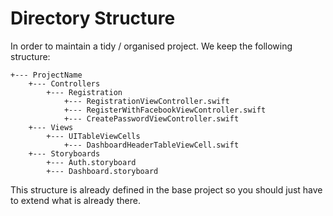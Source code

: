 # Directory Structure

In order to maintain a tidy / organised project. We keep the following structure:

```
+--- ProjectName
    +--- Controllers
        +--- Registration
            +--- RegistrationViewController.swift
            +--- RegisterWithFacebookViewController.swift
            +--- CreatePasswordViewController.swift
    +--- Views
        +--- UITableViewCells
            +--- DashboardHeaderTableViewCell.swift
    +--- Storyboards
        +--- Auth.storyboard
        +--- Dashboard.storyboard
```

This structure is already defined in the base project so you should just have to extend what is already there.